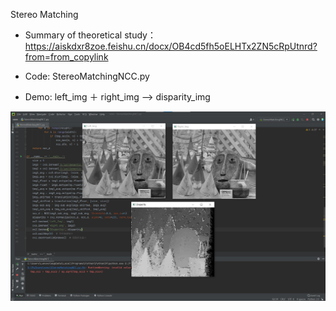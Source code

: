 Stereo Matching

- Summary of theoretical study：
https://aiskdxr8zoe.feishu.cn/docx/OB4cd5fh5oELHTx2ZN5cRpUtnrd?from=from_copylink

- Code: StereoMatchingNCC.py

- Demo: left_img ＋ right_img --> disparity_img
<img src="https://github.com/blackspiderrr/Stereo_Matching_NCC/blob/master/disparity.jpg" width="600px">
